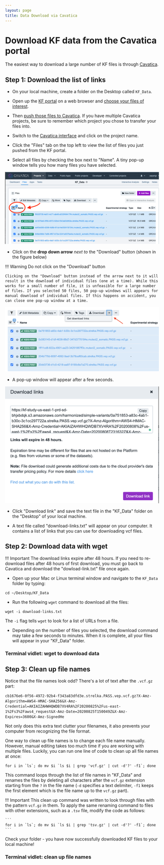 ```yaml
---
layout: page
title: Data Download via Cavatica
---
```


Download KF data from the Cavatica portal
================================================

The easiest way to download a large number of KF files is through [Cavatica](https://cavatica.sbgenomics.com/).

## Step 1: Download the list of links

* On your local machine, create a folder on the Desktop called `KF_Data`.

* Open up the [KF portal](https://portal.kidsfirstdrc.org/dashboard) on a web browser and [choose your files of interest](../KF_7_PushToCavatica.md).

* Then [push those files to Cavatica](../KF_7_PushToCavatica.md). If you have multiple Cavatica projects, be sure to remember which project you chose to transfer your files into.

* Switch to the [Cavatica interface](https://cavatica.sbgenomics.com/) and click on the project name.

* Click the "Files" tab on the top left to view the list of files you just pushed from the KF portal.

* Select all files by checking the box next to "Name". A tiny pop-up window tells you how many files you have selected.

![](../../../images/Data_Download_selecting_files_cavatica.png "Check boxes to select files")

* Click on the **drop down arrow** *next to* the "Download" button (shown in the figure below)

!!! Warning
    Do not click on the "Download" button

    Clicking on the "Download" button instead of the arrow next to it will result in the download of individual files (one at a time). While this works for a small number of file, it is unfeasible for a large number of files. If you selected 50 files, 50 pop-up windows will appears for manual download of individual files. If this happens on accident, you can close one pop-up window at a time.


![](../../../images/Data_Download_Cavatica_Download_Links.png "Click Download arrow for download links")


* A pop-up window will appear after a few seconds.

![](../../../images/Data_Download_Cavatica_Download_Links_2.png "Download links window")


* Click "Download link" and save the text file in the "KF_Data" folder on the "Desktop" of your local machine.

* A text file called "download-links.txt" will appear on your computer. It contains a list of links that you can use for downloading vcf files.

## Step 2: Download data with wget

!!! Important
    The download links expire after 48 hours. If you need to re-download files after 48 hours of first download, you must go back to Cavatica and download the "dowload-link.txt" file once again.

* Open up your Mac or Linux terminal window and navigate to the `KF_Data` folder by typing:

```
cd ~/Desktop/KF_Data
```

* Run the following `wget` command to download all the files:

```
wget -i download-links.txt
```
The `-i` flag tells `wget` to look for a list of URLs from a file.

* Depending on the number of files you selected, the download command may take a few seconds to minutes. When it is complete, all your files will appear in your "KF_Data" folder.

### Terminal vidlet: wget to download data

<script id="asciicast-Z8T6lt0UHjHXw5YNA7dzyUDF2" src="https://asciinema.org/a/Z8T6lt0UHjHXw5YNA7dzyUDF2.js" async></script>

## Step 3: Clean up file names

Notice that the file names look odd? There's a lot of text after the `.vcf.gz` part:

`cb1676e6-0f56-4972-92b4-f343a83dfd3e.strelka.PASS.vep.vcf.gz?X-Amz-Algorithm=AWS4-HMAC-SHA256&X-Amz-Credential=AKIAIZAHWHQWDB7XV4RA%2F20200825%2Fus-east-1%2Fs3%2Faws4_request&X-Amz-Date=20200825T150049Z&X-Amz-Expires=3600&X-Amz-SignedHe`

Not only does this extra text clutter your filenames, it also prevents your computer from recognizing the file format.

One way to clean up file names is to change each file name manually. However, manual editing takes too much time if you are working with multiple files. Luckily, you can run one line of code to clean up all file names at once:

```
for i in `ls`; do mv $i `ls $i | grep 'vcf.gz' | cut -d'?' -f1`; done
```

This command loops through the list of file names in "KF_Data" and renames the files by deleting all characters after the `vcf.gz` extension starting from the `?` in the file name (`-d` specifies a text delimiter, `-f1` keeps the first element which is the file name up to the `vcf.gz` part).

!!! Important
    This clean up command was written to look through files with the pattern `vcf.gz` in them. To apply the same renaming command to files with other extensions, such as a `.tsv` file, modify the code as follows:

    ```
    for i in `ls`; do mv $i `ls $i | grep 'tsv.gz' | cut -d'?' -f1`; done
    ```

Check your folder - you have now successfully downloaded KF files to your local machine!

### Terminal vidlet: clean up file names

<script id="asciicast-eYJihFaM7c4TlTRavNAy3IkOO" src="https://asciinema.org/a/eYJihFaM7c4TlTRavNAy3IkOO.js" async></script>
